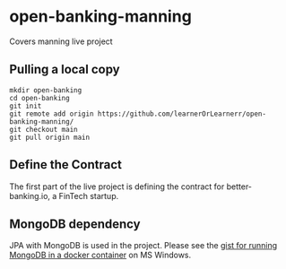 # open-banking-manning
Covers manning live project

## Pulling a local copy

```
mkdir open-banking
cd open-banking
git init
git remote add origin https://github.com/learnerOrLearnerr/open-banking-manning/
git checkout main
git pull origin main
```

## Define the Contract
The first part of the live project is defining the contract for better-banking.io, a FinTech startup.

## MongoDB dependency
JPA with MongoDB is used in the project. Please see the [gist for running MongoDB in a docker container](https://gist.github.com/LearnerOrLearnerr/fddf0a5388b0fc71c04d26152c293003)  on MS Windows.